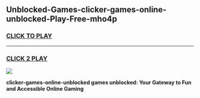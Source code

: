 
## Unblocked-Games-clicker-games-online-unblocked-Play-Free-mho4p
<h3>
<a href="https://premium76.site?title=clicker-games-online-unblocked&ref=18A1">CLICK TO PLAY</a></h3>
<hr>

<h3>
<a href="https://premium76.site?title=clicker-games-online-unblocked&ref=18A1">CLICK 2 PLAY</a>
  
</h3>

<a href="https://premium76.site?title=clicker-games-online-unblocked&ref=18A1"><img src="https://clearcache.store/games.png"></a>


**clicker-games-online-unblocked games unblocked: Your Gateway to Fun and Accessible Online Gaming**
